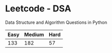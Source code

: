 # Leetcode - DSA

Data Structure and Algorithm Questions in Python

| Easy   |  Medium  | Hard |
|--------|----------|------|
|   133  |    182   |  57  |
